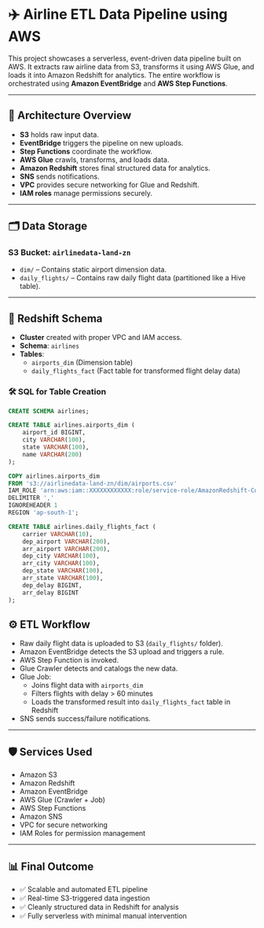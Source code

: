 # ✈️ Airline ETL Data Pipeline using AWS 

This project showcases a serverless, event-driven data pipeline built on AWS. It extracts raw airline data from S3, transforms it using AWS Glue, and loads it into Amazon Redshift for analytics. The entire workflow is orchestrated using **Amazon EventBridge** and **AWS Step Functions**.

---

## 🧱 Architecture Overview

- **S3** holds raw input data.
- **EventBridge** triggers the pipeline on new uploads.
- **Step Functions** coordinate the workflow.
- **AWS Glue** crawls, transforms, and loads data.
- **Amazon Redshift** stores final structured data for analytics.
- **SNS** sends notifications.
- **VPC** provides secure networking for Glue and Redshift.
- **IAM roles** manage permissions securely.

---

## 🗂 Data Storage

### S3 Bucket: `airlinedata-land-zn`

- `dim/` – Contains static airport dimension data.
- `daily_flights/` – Contains raw daily flight data (partitioned like a Hive table).

---

## 🧾 Redshift Schema

- **Cluster** created with proper VPC and IAM access.
- **Schema**: `airlines`
- **Tables**:
  - `airports_dim` (Dimension table)
  - `daily_flights_fact` (Fact table for transformed flight delay data)

### 🛠 SQL for Table Creation

```sql
CREATE SCHEMA airlines;

CREATE TABLE airlines.airports_dim (
    airport_id BIGINT,
    city VARCHAR(100),
    state VARCHAR(100),
    name VARCHAR(200)
);

COPY airlines.airports_dim
FROM 's3://airlinedata-land-zn/dim/airports.csv'
IAM_ROLE 'arn:aws:iam::XXXXXXXXXXXX:role/service-role/AmazonRedshift-CommandsAccessRole-YYYYMMDDTHHMMSS'
DELIMITER ','
IGNOREHEADER 1
REGION 'ap-south-1';

CREATE TABLE airlines.daily_flights_fact (
    carrier VARCHAR(10),
    dep_airport VARCHAR(200),
    arr_airport VARCHAR(200),
    dep_city VARCHAR(100),
    arr_city VARCHAR(100),
    dep_state VARCHAR(100),
    arr_state VARCHAR(100),
    dep_delay BIGINT,
    arr_delay BIGINT
);
```

## ⚙️ ETL Workflow

- Raw daily flight data is uploaded to S3 (`daily_flights/` folder).
- Amazon EventBridge detects the S3 upload and triggers a rule.
- AWS Step Function is invoked.
- Glue Crawler detects and catalogs the new data.
- Glue Job:
  - Joins flight data with `airports_dim`
  - Filters flights with delay > 60 minutes
  - Loads the transformed result into `daily_flights_fact` table in Redshift
- SNS sends success/failure notifications.

---

## 🛡️ Services Used

- Amazon S3  
- Amazon Redshift  
- Amazon EventBridge  
- AWS Glue (Crawler + Job)  
- AWS Step Functions  
- Amazon SNS  
- VPC for secure networking  
- IAM Roles for permission management  

---

## 📊 Final Outcome

- ✅ Scalable and automated ETL pipeline  
- ✅ Real-time S3-triggered data ingestion  
- ✅ Cleanly structured data in Redshift for analysis  
- ✅ Fully serverless with minimal manual intervention

